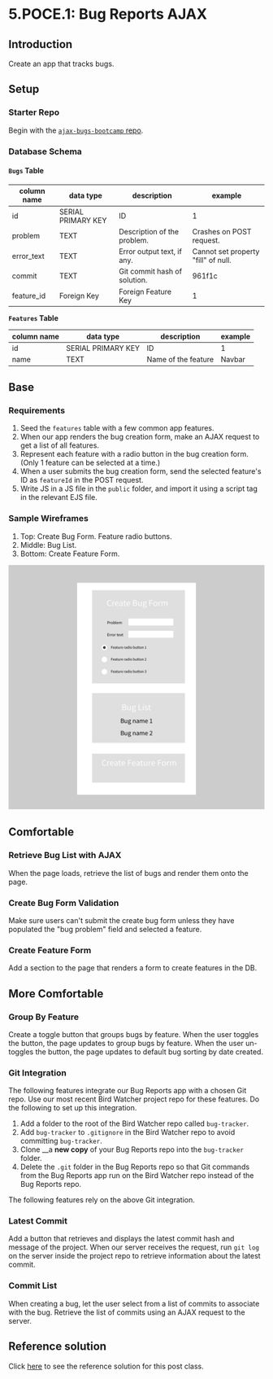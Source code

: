 # 5.POCE.1: Bug Reports AJAX

## Introduction

Create an app that tracks bugs.

## Setup

### Starter Repo

Begin with the [`ajax-bugs-bootcamp` repo](https://github.com/rocketacademy/ajax-bugs-bootcamp).

### Database Schema

#### `Bugs` Table

| column name | data type          | description                  | example                             |
| ----------- | ------------------ | ---------------------------- | ----------------------------------- |
| id          | SERIAL PRIMARY KEY | ID                           | 1                                   |
| problem     | TEXT               | Description of the problem.  | Crashes on POST request.            |
| error\_text | TEXT               | Error output text, if any.   | Cannot set property "fill" of null. |
| commit      | TEXT               | Git commit hash of solution. | 961f1c                              |
| feature\_id | Foreign Key        | Foreign Feature Key          | 1                                   |

**`Features` Table**

| column name | data type          | description         | example |
| ----------- | ------------------ | ------------------- | ------- |
| id          | SERIAL PRIMARY KEY | ID                  | 1       |
| name        | TEXT               | Name of the feature | Navbar  |

## Base

### Requirements

1. Seed the `features` table with a few common app features.
2. When our app renders the bug creation form, make an AJAX request to get a list of all features.
3. Represent each feature with a radio button in the bug creation form. (Only 1 feature can be selected at a time.)
4. When a user submits the bug creation form, send the selected feature's ID as `featureId` in the POST request.
5. Write JS in a JS file in the `public` folder, and import it using a script tag in the relevant EJS file.

### Sample Wireframes

1. Top: Create Bug Form. Feature radio buttons.
2. Middle: Bug List.
3. Bottom: Create Feature Form.

![](<../../../.gitbook/assets/bug-report-wireframe (1).png>)

## Comfortable

### Retrieve Bug List with AJAX

When the page loads, retrieve the list of bugs and render them onto the page.

### Create Bug Form Validation

Make sure users can't submit the create bug form unless they have populated the "bug problem" field and selected a feature.

### Create Feature Form

Add a section to the page that renders a form to create features in the DB.

## More Comfortable

### Group By Feature

Create a toggle button that groups bugs by feature. When the user toggles the button, the page updates to group bugs by feature. When the user un-toggles the button, the page updates to default bug sorting by date created.

### Git Integration

The following features integrate our Bug Reports app with a chosen Git repo. Use our most recent Bird Watcher project repo for these features. Do the following to set up this integration.

1. Add a folder to the root of the Bird Watcher repo called `bug-tracker`.
2. Add `bug-tracker` to `.gitignore` in the Bird Watcher repo to avoid committing `bug-tracker`.
3. Clone \_\_a **new copy** of your Bug Reports repo into the `bug-tracker` folder.
4. Delete the `.git` folder in the Bug Reports repo so that Git commands from the Bug Reports app run on the Bird Watcher repo instead of the Bug Reports repo.

The following features rely on the above Git integration.

### Latest Commit

Add a button that retrieves and displays the latest commit hash and message of the project. When our server receives the request, run `git log` on the server inside the project repo to retrieve information about the latest commit.

### Commit List

When creating a bug, let the user select from a list of commits to associate with the bug. Retrieve the list of commits using an AJAX request to the server.

## Reference solution

Click [here](https://github.com/rocketacademy/ajax-bugs-bootcamp/tree/solution) to see the reference solution for this post class.
